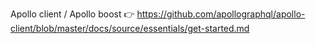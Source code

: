 Apollo client / Apollo boost :point_right: https://github.com/apollographql/apollo-client/blob/master/docs/source/essentials/get-started.md